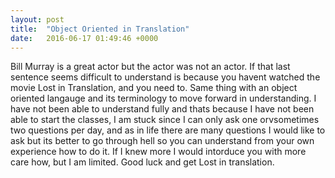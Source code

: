 ```yaml
---
layout: post
title:  "Object Oriented in Translation"
date:   2016-06-17 01:49:46 +0000
---
```



Bill Murray is a great actor but the actor was not an actor. If that last sentence seems difficult to understand is because you havent watched the movie Lost in Translation, and you need to. Same thing with an object oriented langauge and its terminology to move forward in understanding. I have not been able to understand fully and thats because I have not been able to start the classes, I am stuck since I can only ask one orvsometimes two questions per day, and as in life there are many questions I would like to ask but its better to go through hell so you can understand from your own experience how to do it. If I knew more I would intorduce you with more care how, but I am limited. Good luck and get Lost in translation.
